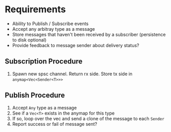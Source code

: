 # Requirements

* Ability to Publish / Subscribe events
* Accept any arbitray type as a message
* Store messages that haven't been received by a subscriber (persistence to disk optional)
* Provide feedback to message sender about delivery status?

## Subscription Procedure

1. Spawn new spsc channel. Return rx side. Store tx side in `anymap<Vec<Sender<T>>>`

## Publish Procedure

1. Accept `Any` type as a message
2. See if a `Vec<T>` exists in the anymap for this type
3. If so, loop over the vec and send a clone of the message to each `Sender`
4. Report success or fail of message sent?
